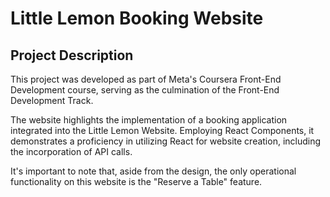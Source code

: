 # Little Lemon Booking Website

## Project Description

This project was developed as part of Meta's Coursera Front-End Development course, serving as the culmination of the Front-End Development Track.

The website highlights the implementation of a booking application integrated into the Little Lemon Website. Employing React Components, it demonstrates a proficiency in utilizing React for website creation, including the incorporation of API calls.

It's important to note that, aside from the design, the only operational functionality on this website is the "Reserve a Table" feature.
